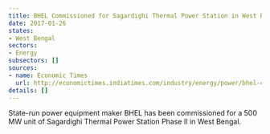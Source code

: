 ```yaml
---
title: BHEL Commissioned for Sagardighi Thermal Power Station in West Bengal
date: 2017-01-26
states:
- West Bengal
sectors:
- Energy
subsectors: []
sources:
- name: Economic Times
  url: http://economictimes.indiatimes.com/industry/energy/power/bhel-commissions-500-mw-thermal-unit-in-west-bengal/articleshow/56597486.cms
details: []
---
```


State-run power equipment maker BHEL has been commissioned for a 500 MW unit of Sagardighi Thermal Power Station Phase II in West Bengal.
